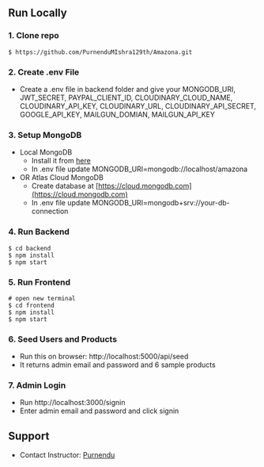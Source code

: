 
## Run Locally

### 1. Clone repo

```
$ https://github.com/PurnenduMIshra129th/Amazona.git

```

### 2. Create .env File

- Create a .env file in backend folder and give your MONGODB_URI,
JWT_SECRET,
PAYPAL_CLIENT_ID,
CLOUDINARY_CLOUD_NAME,
CLOUDINARY_API_KEY,
CLOUDINARY_URL,
CLOUDINARY_API_SECRET,
GOOGLE_API_KEY,
MAILGUN_DOMIAN,
MAILGUN_API_KEY

### 3. Setup MongoDB

- Local MongoDB
  - Install it from [here](https://www.mongodb.com/try/download/community)
  - In .env file update MONGODB_URI=mongodb://localhost/amazona
- OR Atlas Cloud MongoDB
  - Create database at [https://cloud.mongodb.com](https://cloud.mongodb.com)
  - In .env file update MONGODB_URI=mongodb+srv://your-db-connection

### 4. Run Backend

```
$ cd backend
$ npm install
$ npm start
```

### 5. Run Frontend

```
# open new terminal
$ cd frontend
$ npm install
$ npm start
```

### 6. Seed Users and Products

- Run this on browser: http://localhost:5000/api/seed
- It returns admin email and password and 6 sample products

### 7. Admin Login

- Run http://localhost:3000/signin
- Enter admin email and password and click signin

## Support

- Contact Instructor: [Purnendu](mailto:purnendumishra129th@gmail.com)

